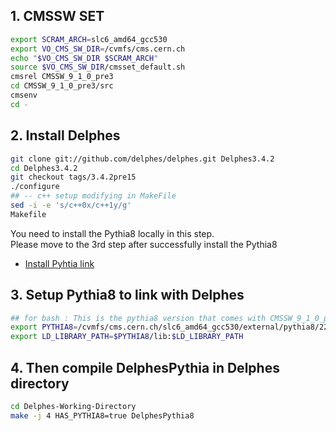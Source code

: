 ## 1. CMSSW SET
```bash
export SCRAM_ARCH=slc6_amd64_gcc530
export VO_CMS_SW_DIR=/cvmfs/cms.cern.ch
echo "$VO_CMS_SW_DIR $SCRAM_ARCH"
source $VO_CMS_SW_DIR/cmsset_default.sh
cmsrel CMSSW_9_1_0_pre3
cd CMSSW_9_1_0_pre3/src
cmsenv
cd -
```  
## 2. Install Delphes  
```bash
git clone git://github.com/delphes/delphes.git Delphes3.4.2
cd Delphes3.4.2
git checkout tags/3.4.2pre15
./configure
## -- c++ setup modifying in MakeFile
sed -i -e 's/c++0x/c++1y/g'
Makefile
```  
You need to install the Pythia8 locally in this step.  
Please move to the 3rd step after successfully install the Pythia8  
* [Install Pyhtia link](http://home.thep.lu.se/Pythia/)  

## 3. Setup Pythia8 to link with Delphes  
```bash
## for bash : This is the pythia8 version that comes with CMSSW_9_1_0_pre3
export PYTHIA8=/cvmfs/cms.cern.ch/slc6_amd64_gcc530/external/pythia8/223-mlhled2/
export LD_LIBRARY_PATH=$PYTHIA8/lib:$LD_LIBRARY_PATH
```  

## 4. Then compile DelphesPythia in Delphes directory
```bash
cd Delphes-Working-Directory
make -j 4 HAS_PYTHIA8=true DelphesPythia8
```
